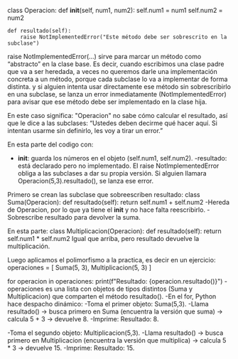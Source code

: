 class Operacion:
    def __init__(self, num1, num2):
        self.num1 = num1
        self.num2 = num2

    def resultado(self):
        raise NotImplementedError("Este método debe ser sobrescrito en la subclase")
raise NotImplementedError(...) sirve para marcar un método como “abstracto” en la clase base.
Es decir, cuando escribimos una clase padre que va a ser heredada, a veces no queremos darle una implementación concreta a un método, porque cada subclase lo va a implementar de forma distinta. y si alguien intenta usar directamente ese método sin sobrescribirlo en una subclase, se lanza un error inmediatamente (NotImplementedError) para avisar que ese método debe ser implementado en la clase hija.

En este caso significa: "Operacion" no sabe cómo calcular el resultado, así que le dice a las subclases: “Ustedes deben decirme qué hacer aquí. Si intentan usarme sin definirlo, les voy a tirar un error.”

En esta parte del codigo con:
- __init__: guarda los números en el objeto (self.num1, self.num2).
-resultado: está declarado pero no implementado. El raise NotImplementedError obliga a las subclases a dar su propia versión. Si alguien llamara Operacion(5,3).resultado(), se lanza ese error.

Primero se crean las subclase que sobreescriben resultado:
class Suma(Operacion):
    def resultado(self):
        return self.num1 + self.num2
-Hereda de Operacion, por lo que ya tiene el __init__ y no hace falta reescribirlo.
-Sobrescribe resultado para devolver la suma.

En esta parte:
class Multiplicacion(Operacion):
    def resultado(self):
        return self.num1 * self.num2
Igual que arriba, pero resultado devuelve la multiplicación.

Luego aplicamos el polimorfismo a la practica, es decir en un ejercicio: 
operaciones = [
    Suma(5, 3),
    Multiplicacion(5, 3)
]

for operacion in operaciones:
    print(f"Resultado: {operacion.resultado()}")
-operaciones es una lista con objetos de tipos distintos (Suma y Multiplicacion) que comparten el método resultado().
-En el for, Python hace despacho dinámico:
-Toma el primer objeto: Suma(5,3).
-Llama resultado() → busca primero en Suma (encuentra la versión que suma) → calcula 5 + 3 → devuelve 8.
-Imprime: Resultado: 8.

-Toma el segundo objeto: Multiplicacion(5,3).
-Llama resultado() → busca primero en Multiplicacion (encuentra la versión que multiplica) → calcula 5 * 3 → devuelve 15.
-Imprime: Resultado: 15.






